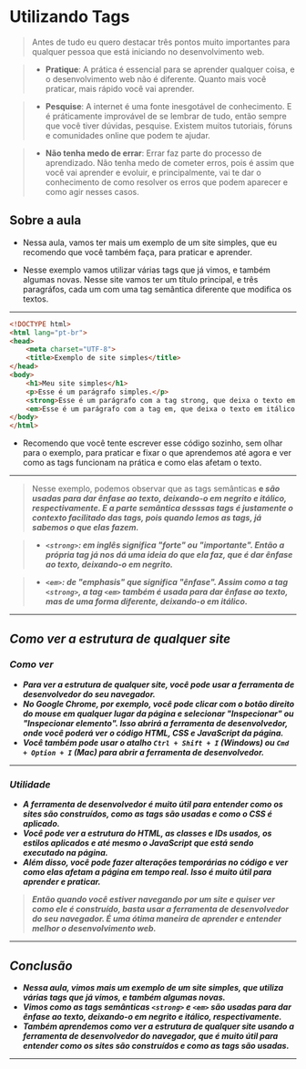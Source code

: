 # Utilizando Tags

> Antes de tudo eu quero destacar três pontos muito importantes para qualquer pessoa que está iniciando no desenvolvimento web.
    
>    - **Pratique**: A prática é essencial para se aprender qualquer coisa, e o desenvolvimento web não é diferente. Quanto mais você praticar, mais rápido você vai aprender.

>    - **Pesquise**: A internet é uma fonte inesgotável de conhecimento. E é práticamente improvável de se lembrar de tudo, então sempre que você tiver dúvidas, pesquise. Existem muitos tutoriais, fóruns e comunidades online que podem te ajudar.

>   - **Não tenha medo de errar**: Errar faz parte do processo de aprendizado. Não tenha medo de cometer erros, pois é assim que você vai aprender e evoluir, e principalmente, vai te dar o conhecimento de como resolver os erros que podem aparecer e como agir nesses casos.

## Sobre a aula

- Nessa aula, vamos ter mais um exemplo de um site simples, que eu recomendo que você também faça, para praticar e aprender.

- Nesse exemplo vamos utilizar várias tags que já vimos, e também algumas novas.    Nesse site vamos ter um título principal, e três paragráfos, cada um com uma tag semântica diferente que modifica os textos.

---

```html
<!DOCTYPE html>
<html lang="pt-br">
<head>
    <meta charset="UTF-8">
    <title>Exemplo de site simples</title>
</head>
<body>
    <h1>Meu site simples</h1>
    <p>Esse é um parágrafo simples.</p>
    <strong>Esse é um parágrafo com a tag strong, que deixa o texto em negrito.</strong>
    <em>Esse é um parágrafo com a tag em, que deixa o texto em itálico.</em>
</body>
</html>
```

- Recomendo que você tente escrever esse código sozinho, sem olhar para o exemplo, para praticar e fixar o que aprendemos até agora e ver como as tags funcionam na prática e como elas afetam o texto.

---

> Nesse exemplo, podemos observar que as tags semânticas <strong> e <em> são usadas para dar ênfase ao texto, deixando-o em negrito e itálico, respectivamente. E a parte semântica desssas tags é justamente o contexto facilitado das tags, pois quando lemos as tags, já sabemos o que elas fazem.

> - `<strong>`: em inglês significa "forte" ou "importante". Então a própria tag já nos dá uma ideia do que ela faz, que é dar ênfase ao texto, deixando-o em negrito.

> - `<em>`: de "emphasis" que significa "ênfase". Assim como a tag `<strong>`, a tag `<em>` também é usada para dar ênfase ao texto, mas de uma forma diferente, deixando-o em itálico.

---

## Como ver a estrutura de qualquer site

### Como ver

- Para ver a estrutura de qualquer site, você pode usar a ferramenta de desenvolvedor do seu navegador.
- No Google Chrome, por exemplo, você pode clicar com o botão direito do mouse em qualquer lugar da página e selecionar "Inspecionar" ou "Inspecionar elemento". Isso abrirá a ferramenta de desenvolvedor, onde você poderá ver o código HTML, CSS e JavaScript da página.
- Você também pode usar o atalho `Ctrl + Shift + I` (Windows) ou `Cmd + Option + I` (Mac) para abrir a ferramenta de desenvolvedor.

---

### Utilidade

- A ferramenta de desenvolvedor é muito útil para entender como os sites são construídos, como as tags são usadas e como o CSS é aplicado.
- Você pode ver a estrutura do HTML, as classes e IDs usados, os estilos aplicados e até mesmo o JavaScript que está sendo executado na página.
- Além disso, você pode fazer alterações temporárias no código e ver como elas afetam a página em tempo real. Isso é muito útil para aprender e praticar.

> Então quando você estiver navegando por um site e quiser ver como ele é construído, basta usar a ferramenta de desenvolvedor do seu navegador. É uma ótima maneira de aprender e entender melhor o desenvolvimento web.

---

## Conclusão 

- Nessa aula, vimos mais um exemplo de um site simples, que utiliza várias tags que já vimos, e também algumas novas.
- Vimos como as tags semânticas `<strong>` e `<em>` são usadas para dar ênfase ao texto, deixando-o em negrito e itálico, respectivamente.
- Também aprendemos como ver a estrutura de qualquer site usando a ferramenta de desenvolvedor do navegador, que é muito útil para entender como os sites são construídos e como as tags são usadas.

---